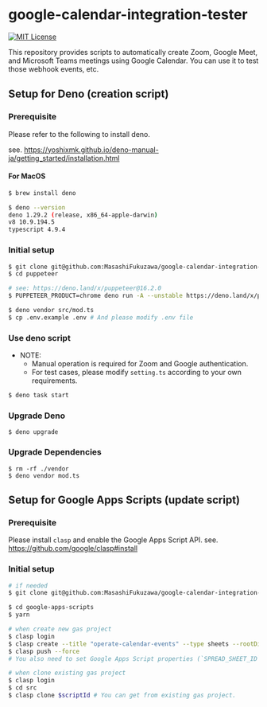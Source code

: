 # google-calendar-integration-tester

[![MIT License](http://img.shields.io/badge/license-MIT-blue.svg?style=flat)](LICENSE.md)

This repository provides scripts to automatically create Zoom, Google Meet, and Microsoft Teams meetings using Google Calendar.
You can use it to test those webhook events, etc.

## Setup for Deno (creation script)

### Prerequisite

Please refer to the following to install deno.

see. https://yoshixmk.github.io/deno-manual-ja/getting_started/installation.html

#### For MacOS

```sh
$ brew install deno

$ deno --version
deno 1.29.2 (release, x86_64-apple-darwin)
v8 10.9.194.5
typescript 4.9.4
```

### Initial setup

```sh
$ git clone git@github.com:MasashiFukuzawa/google-calendar-integration-tester.git
$ cd puppeteer

# see: https://deno.land/x/puppeteer@16.2.0
$ PUPPETEER_PRODUCT=chrome deno run -A --unstable https://deno.land/x/puppeteer@16.2.0/install.ts

$ deno vendor src/mod.ts
$ cp .env.example .env # And please modify .env file
```

### Use deno script

- NOTE:
  - Manual operation is required for Zoom and Google authentication.
  - For test cases, please modify `setting.ts` according to your own
    requirements.

```sh
$ deno task start
```

### Upgrade Deno

```
$ deno upgrade
```

### Upgrade Dependencies

```
$ rm -rf ./vendor
$ deno vendor mod.ts
```

## Setup for Google Apps Scripts (update script)

### Prerequisite

Please install `clasp` and enable the Google Apps Script API.
see. https://github.com/google/clasp#install

### Initial setup

```sh
# if needed
$ git clone git@github.com:MasashiFukuzawa/google-calendar-integration-tester.git

$ cd google-apps-scripts
$ yarn

# when create new gas project
$ clasp login
$ clasp create --title "operate-calendar-events" --type sheets --rootDir ./src
$ clasp push --force
# You also need to set Google Apps Script properties (`SPREAD_SHEET_ID` and `PARTICIPANT_EMAIL`).

# when clone existing gas project
$ clasp login
$ cd src
$ clasp clone $scriptId # You can get from existing gas project.
```
